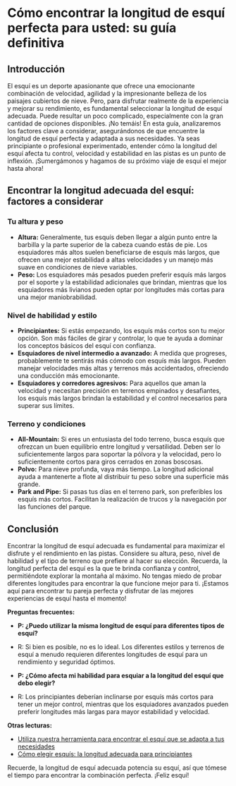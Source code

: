 # Cómo encontrar la longitud de esquí perfecta para usted: su guía definitiva

## Introducción

El esquí es un deporte apasionante que ofrece una emocionante combinación de velocidad, agilidad y la impresionante belleza de los paisajes cubiertos de nieve. Pero, para disfrutar realmente de la experiencia y mejorar su rendimiento, es fundamental seleccionar la longitud de esquí adecuada. Puede resultar un poco complicado, especialmente con la gran cantidad de opciones disponibles. ¡No temáis! En esta guía, analizaremos los factores clave a considerar, asegurándonos de que encuentre la longitud de esquí perfecta y adaptada a sus necesidades. Ya seas principiante o profesional experimentado, entender cómo la longitud del esquí afecta tu control, velocidad y estabilidad en las pistas es un punto de inflexión. ¡Sumergámonos y hagamos de su próximo viaje de esquí el mejor hasta ahora!

## Encontrar la longitud adecuada del esquí: factores a considerar

### Tu altura y peso

- **Altura:** Generalmente, tus esquís deben llegar a algún punto entre la barbilla y la parte superior de la cabeza cuando estás de pie. Los esquiadores más altos suelen beneficiarse de esquís más largos, que ofrecen una mejor estabilidad a altas velocidades y un manejo más suave en condiciones de nieve variables.
- **Peso:** Los esquiadores más pesados pueden preferir esquís más largos por el soporte y la estabilidad adicionales que brindan, mientras que los esquiadores más livianos pueden optar por longitudes más cortas para una mejor maniobrabilidad.

### Nivel de habilidad y estilo

- **Principiantes:** Si estás empezando, los esquís más cortos son tu mejor opción. Son más fáciles de girar y controlar, lo que te ayuda a dominar los conceptos básicos del esquí con confianza.
- **Esquiadores de nivel intermedio a avanzado:** A medida que progreses, probablemente te sentirás más cómodo con esquís más largos. Pueden manejar velocidades más altas y terrenos más accidentados, ofreciendo una conducción más emocionante.
- **Esquiadores y corredores agresivos:** Para aquellos que aman la velocidad y necesitan precisión en terrenos empinados y desafiantes, los esquís más largos brindan la estabilidad y el control necesarios para superar sus límites.

### Terreno y condiciones

- **All-Mountain:** Si eres un entusiasta del todo terreno, busca esquís que ofrezcan un buen equilibrio entre longitud y versatilidad. Deben ser lo suficientemente largos para soportar la pólvora y la velocidad, pero lo suficientemente cortos para giros cerrados en zonas boscosas.
- **Polvo:** Para nieve profunda, vaya más tiempo. La longitud adicional ayuda a mantenerte a flote al distribuir tu peso sobre una superficie más grande.
- **Park and Pipe:** Si pasas tus días en el terreno park, son preferibles los esquís más cortos. Facilitan la realización de trucos y la navegación por las funciones del parque.

## Conclusión

Encontrar la longitud de esquí adecuada es fundamental para maximizar el disfrute y el rendimiento en las pistas. Considere su altura, peso, nivel de habilidad y el tipo de terreno que prefiere al hacer su elección. Recuerda, la longitud perfecta del esquí es la que te brinda confianza y control, permitiéndote explorar la montaña al máximo. No tengas miedo de probar diferentes longitudes para encontrar la que funcione mejor para ti. ¡Estamos aquí para encontrar tu pareja perfecta y disfrutar de las mejores experiencias de esquí hasta el momento!

**Preguntas frecuentes:**

- **P: ¿Puedo utilizar la misma longitud de esquí para diferentes tipos de esquí?**
- R: Si bien es posible, no es lo ideal. Los diferentes estilos y terrenos de esquí a menudo requieren diferentes longitudes de esquí para un rendimiento y seguridad óptimos.

- **P: ¿Cómo afecta mi habilidad para esquiar a la longitud del esquí que debo elegir?**
- R: Los principiantes deberían inclinarse por esquís más cortos para tener un mejor control, mientras que los esquiadores avanzados pueden preferir longitudes más largas para mayor estabilidad y velocidad.

**Otras lecturas:**
- [Utiliza nuestra herramienta para encontrar el esquí que se adapta a tus necesidades](https://www.pick-a-ski.com/pick-a-ski)
- [Cómo elegir esquís: la longitud adecuada para principiantes](https://www.pick-a-ski.com/nl/articles/ski-length-all-mountain-beginner)

Recuerde, la longitud de esquí adecuada potencia su esquí, así que tómese el tiempo para encontrar la combinación perfecta. ¡Feliz esquí!
